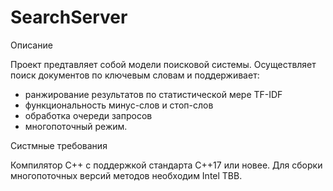 # SearchServer
Описание

Проект предтавляет собой модели поисковой системы. Осуществляет поиск документов по ключевым словам и поддерживает:
- ранжирование результатов по статистической мере TF-IDF
- функциональность минус-слов и стоп-слов
- обработка очереди запросов
- многопоточный режим.

Систмные требования

Компилятор С++ с поддержкой стандарта C++17 или новее.
Для сборки многопоточных версий методов необходим Intel TBB.
